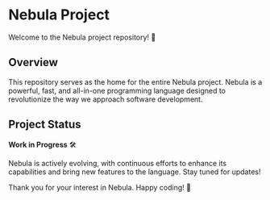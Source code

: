 # Nebula Project

Welcome to the Nebula project repository! 🚀

## Overview

This repository serves as the home for the entire Nebula project. Nebula is a powerful, fast, and all-in-one programming language designed to revolutionize the way we approach software development.

## Project Status

**Work in Progress** 🛠️

Nebula is actively evolving, with continuous efforts to enhance its capabilities and bring new features to the language. Stay tuned for updates!

Thank you for your interest in Nebula. Happy coding! 🌌
